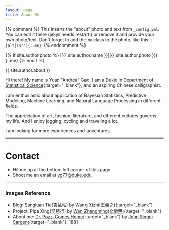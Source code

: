 ```yaml
---
layout: page
title: About Me
---
```


{% comment %}
  This inserts the "about" photo and text from `_config.yml`.
  You can edit it there (jekyll needs restart!) or remove it and provide your own photo/text.
  Don't forget to add the `me` class to the photo, like this: `![alt](src){:.me}`.
{% endcomment %}

{% if site.author.photo %}
  ![{{ site.author.name }}]({{ site.author.photo }}){:.me}
{% endif %}

{{ site.author.about }}

Hi there! My name is Yuan "Andrea" Gao. I am a Dukie in [Department of Statistical Science](https://stat.duke.edu/){:target="_blank"}, and an aspiring Chinese calligraphist.

I am enthusiastic about application of Bayesian Statistics, Predictive Modeling, Machine Learning, and Natural Language Processing in different fields.

The appreciation of art, fashion, literature, and different cultures governs my life. And I enjoy jogging, cycling and traveling a lot.

I am looking for more experiences and adventures.

***

# Contact

* Hit me up at the bottom left corner of this page.
* Shoot me an email at yg77@duke.edu.

***

### Images Reference
*  Blog: Sangluan Tie(丧乱帖) by [Wang Xizhi(王羲之)](https://en.wikipedia.org/wiki/Wang_Xizhi){:target="_blank"}
*  Project: Pipa Xing(琵琶行) by [Wen Zhengming(文徵明)](https://en.wikipedia.org/wiki/Wen_Zhengming){:target="_blank"}
*  About me: [Dr. Pozzi Comes Home](https://hammer.ucla.edu/blog/2014/10/dr-pozzi-comes-home/){:target="_blank"} by [John Singer Sargent](https://en.wikipedia.org/wiki/John_Singer_Sargent){:target="_blank"}, 1881
